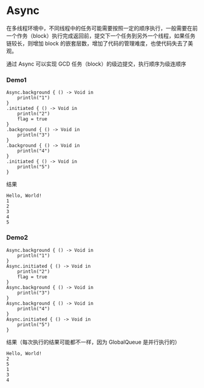# Async

在多线程环境中，不同线程中的任务可能需要按照一定的顺序执行，一般需要在前一个作务（block）执行完成返回前，提交下一个任务到另外一个线程，如果任务链较长，则增加 block 的嵌套层数，增加了代码的管理难度，也使代码失去了美观。

通过 Async 可以实现 GCD 任务（block）的级边提交，执行顺序为级连顺序

### Demo1

```
Async.background { () -> Void in
    println("1")
}
.initiated { () -> Void in
    println("2")
    flag = true
}
.background { () -> Void in
    println("3")
}
.background { () -> Void in
    println("4")
}
.initiated { () -> Void in
    println("5")
}
```

结果

```
Hello, World!
1
2
3
4
5
```

### Demo2

```
Async.background { () -> Void in
    println("1")
}
Async.initiated { () -> Void in
    println("2")
    flag = true
}
Async.background { () -> Void in
    println("3")
}
Async.background { () -> Void in
    println("4")
}
Async.initiated { () -> Void in
    println("5")
}
```

结果（每次执行的结果可能都不一样，因为 GlobalQueue 是并行执行的）

```
Hello, World!
2
5
1
3
4
```